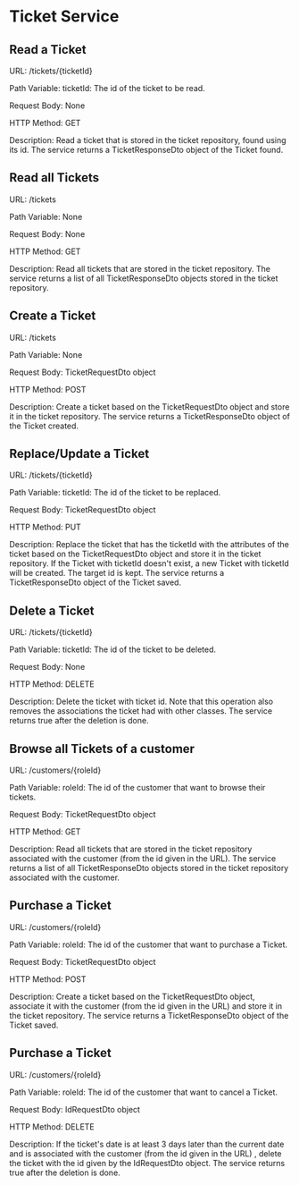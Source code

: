 # Ticket Service
## Read a Ticket
URL: /tickets/{ticketId}

Path Variable: ticketId: The id of the ticket to be read.

Request Body: None

HTTP Method: GET

Description: Read a ticket that is stored in the ticket repository, found using its id. The service returns a TicketResponseDto object of the Ticket found.

## Read all Tickets
URL: /tickets

Path Variable: None

Request Body: None

HTTP Method: GET

Description: Read all tickets that are stored in the ticket repository. The service returns a list of all TicketResponseDto objects stored in the ticket repository.

## Create a Ticket
URL: /tickets

Path Variable: None

Request Body: TicketRequestDto object

HTTP Method: POST

Description: Create a ticket based on the TicketRequestDto object and store it in the ticket repository. The service returns a TicketResponseDto object of the Ticket created.

## Replace/Update a Ticket
URL: /tickets/{ticketId}

Path Variable: ticketId: The id of the ticket to be replaced.

Request Body: TicketRequestDto object

HTTP Method: PUT

Description: Replace the ticket that has the ticketId with the attributes of the ticket based on the TicketRequestDto object and store it in the ticket repository. If the Ticket with ticketId doesn't exist, a new Ticket with ticketId will be created. The target id is kept. The service returns a TicketResponseDto object of the Ticket saved.

## Delete a Ticket
URL: /tickets/{ticketId}

Path Variable: ticketId: The id of the ticket to be deleted.

Request Body: None

HTTP Method: DELETE

Description: Delete the ticket with ticket id. Note that this operation also removes the associations the ticket had with other classes. The service returns true after the deletion is done.

## Browse all Tickets of a customer
URL: /customers/{roleId}

Path Variable: roleId: The id of the customer that want to browse their tickets.

Request Body: TicketRequestDto object

HTTP Method: GET

Description: Read all tickets that are stored in the ticket repository associated with the customer (from the id given in the URL). The service returns a list of all TicketResponseDto objects stored in the ticket repository associated with the customer.

## Purchase a Ticket
URL: /customers/{roleId}

Path Variable: roleId: The id of the customer that want to purchase a Ticket.

Request Body: TicketRequestDto object

HTTP Method: POST

Description: Create a ticket based on the TicketRequestDto object, associate it with the customer (from the id given in the URL) and store it in the ticket repository. The service returns a TicketResponseDto object of the Ticket saved.

## Purchase a Ticket
URL: /customers/{roleId}

Path Variable: roleId: The id of the customer that want to cancel a Ticket.

Request Body: IdRequestDto object

HTTP Method: DELETE

Description: If the ticket's date is at least 3 days later than the current date and is associated with the customer (from the id given in the URL) , delete the ticket with the id given by the IdRequestDto object. The service returns true after the deletion is done.